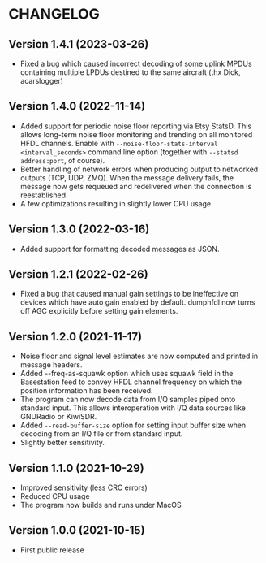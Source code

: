 # CHANGELOG

## Version 1.4.1 (2023-03-26)

- Fixed a bug which caused incorrect decoding of some uplink MPDUs
  containing multiple LPDUs destined to the same aircraft (thx Dick,
  acarslogger)

## Version 1.4.0 (2022-11-14)

- Added support for periodic noise floor reporting via Etsy StatsD. This
  allows long-term noise floor monitoring and trending on all monitored
  HFDL channels. Enable with `--noise-floor-stats-interval <interval_seconds>`
  command line option (together with `--statsd address:port`, of course).
- Better handling of network errors when producing output to networked
  outputs (TCP, UDP, ZMQ). When the message delivery fails, the message
  now gets requeued and redelivered when the connection is reestablished.
- A few optimizations resulting in slightly lower CPU usage.

## Version 1.3.0 (2022-03-16)

- Added support for formatting decoded messages as JSON.

## Version 1.2.1 (2022-02-26)

- Fixed a bug that caused manual gain settings to be ineffective on devices
  which have auto gain enabled by default. dumphfdl now turns off AGC
  explicitly before setting gain elements.

## Version 1.2.0 (2021-11-17)

- Noise floor and signal level estimates are now computed and printed in
  message headers.
- Added --freq-as-squawk option which uses squawk field in the Basestation feed
  to convey HFDL channel frequency on which the position information has been
  received.
- The program can now decode data from I/Q samples piped onto standard input.
  This allows interoperation with I/Q data sources like GNURadio or KiwiSDR.
- Added `--read-buffer-size` option for setting input buffer size when decoding
  from an I/Q file or from standard input.
- Slightly better sensitivity.

## Version 1.1.0 (2021-10-29)

- Improved sensitivity (less CRC errors)
- Reduced CPU usage
- The program now builds and runs under MacOS

## Version 1.0.0 (2021-10-15)

- First public release
